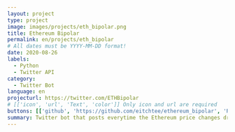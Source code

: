 ```yaml
---
layout: project
type: project
image: images/projects/eth_bipolar.png
title: Ethereum Bipolar
permalink: en/projects/eth_bipolar
# All dates must be YYYY-MM-DD format!
date: 2020-08-26
labels:
  - Python
  - Twitter API
category:
  - Twitter Bot
language: en
projecturl: https://twitter.com/ETHBipolar
# [['icon', 'url', 'Text', 'color']] Only icon and url are required
buttons: [['github', 'https://github.com/eitchtee/ethereum_bipolar', 'Repo', 'black'], ['twitter', 'https://twitter.com/ETHBipolar', 'Twitter', 'blue']]
summary: Twitter bot that posts everytime the Ethereum price changes drastically.
---
```

